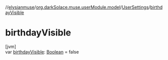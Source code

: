 //[elysianmuse](../../../index.md)/[org.darkSolace.muse.userModule.model](../index.md)/[UserSettings](index.md)/[birthdayVisible](birthday-visible.md)

# birthdayVisible

[jvm]\
var [birthdayVisible](birthday-visible.md): [Boolean](https://kotlinlang.org/api/latest/jvm/stdlib/kotlin/-boolean/index.html) = false
